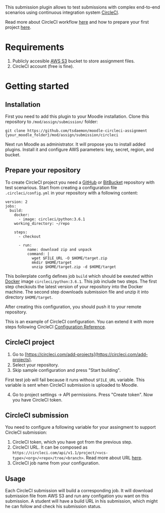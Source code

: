 This submission plugin allows to test submissions with complex end-to-end scenarios using continuous integration system 
[CircleCI](https://circleci.com/).

Read more about CircleCI workflow [here](https://circleci.com/blog/what-is-continuous-integration/) and how to prepare your first project [here](https://circleci.com/docs/2.0/getting-started/).

# Requirements

1. Publicly accesible [AWS S3](https://aws.amazon.com/s3) bucket to store assignment files.
2. CircleCI account (free is fine).

# Getting started

## Installation

First you need to add this plugin to your Moodle installation. Clone this repository to `/mod/assign/submission/` folder:

```
git clone https://github.com/tsdaemon/moodle-circleci-assignment {your_moodle_folder}/mod/assign/submission/circleci
```

Next run Moodle as administrator. It will propose you to install added plugins. Install it and configure AWS parameters: key, secret, region, and bucket.

## Prepare your repository

To create CircleCI project you need a [GitHub](https://github.com) or [BitBucket](https://bitbucket.org/) repository with test scenarious. Start from creating 
a configuration file `.circleci/config.yml` in your repository with a following content:

```
version: 2
jobs:
  build:
    docker:
      - image: circleci/python:3.6.1
    working_directory: ~/repo

    steps:
      - checkout

      - run:
          name: download zip and unpack
          command: |
            wget $FILE_URL -O $HOME/target.zip
            mkdir $HOME/target
            unzip $HOME/target.zip -d $HOME/target
```

This boilerplate config defines job `build` which should be exeuted within [Docker](https://www.docker.com/) image `circleci/python:3.6.1`. This job include two steps. The first step checkouts the latest version of your repository into the Docker machine. The second step downloads submission file and unzip it into directory `$HOME/target`. 

After creating this configuration, you should push it to your remote repository.

This is an example of CircleCI configuration. You can extend it with more steps following CircleCI [Configuration Reference](https://circleci.com/docs/2.0/configuration-reference/).

## CircleCI project

1. Go to [https://circleci.com/add-projects](https://circleci.com/add-projects). 
2. Select your repository.
3. Skip sample configuration and press "Start building".

First test job will fail because it runs without `$FILE_URL` variable. This variable is sent when CircleCI submission is uploaded to Moodle.

4. Go to project settings -> API permissions. Press "Create token". Now you have CircleCI token.

## CircleCI submission

You need to configure a following variable for your assingment to support CircleCI submission:

1. CircleCI token, which you have got from the previous step.
2. CircleCI URL. It can be composed as `https://circleci.com/api/v1.1/project/<vcs-type>/<org>/<repo>/tree/<branch>`. Read more about URL [here](https://circleci.com/docs/2.0/api-job-trigger/).
3. CircleCI job name from your configuration.

## Usage

Each CircleCI submission will build a corresponding job. It will download submission file from AWS S3 and run any configation you want on this submission. A student will have a build URL in his submission, which might he can follow and check his submission status.
